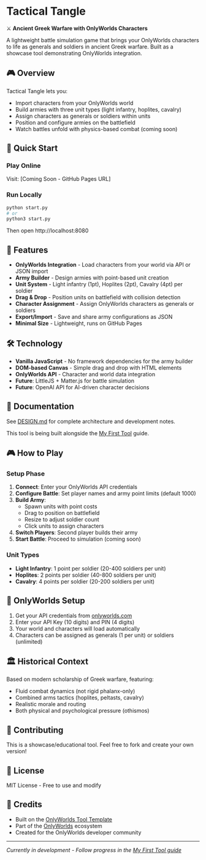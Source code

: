 # Tactical Tangle

⚔️ **Ancient Greek Warfare with OnlyWorlds Characters**

A lightweight battle simulation game that brings your OnlyWorlds characters to life as generals and soldiers in ancient Greek warfare. Built as a showcase tool demonstrating OnlyWorlds integration.

## 🎮 Overview

Tactical Tangle lets you:
- Import characters from your OnlyWorlds world
- Build armies with three unit types (light infantry, hoplites, cavalry)
- Assign characters as generals or soldiers within units
- Position and configure armies on the battlefield
- Watch battles unfold with physics-based combat (coming soon)

## 🚀 Quick Start

### Play Online
Visit: [Coming Soon - GitHub Pages URL]

### Run Locally
```bash
python start.py
# or
python3 start.py
```
Then open http://localhost:8080

## 🎯 Features

- **OnlyWorlds Integration** - Load characters from your world via API or JSON import
- **Army Builder** - Design armies with point-based unit creation
- **Unit System** - Light infantry (1pt), Hoplites (2pt), Cavalry (4pt) per soldier
- **Drag & Drop** - Position units on battlefield with collision detection
- **Character Assignment** - Assign OnlyWorlds characters as generals or soldiers
- **Export/Import** - Save and share army configurations as JSON
- **Minimal Size** - Lightweight, runs on GitHub Pages

## 🛠️ Technology

- **Vanilla JavaScript** - No framework dependencies for the army builder
- **DOM-based Canvas** - Simple drag and drop with HTML elements
- **OnlyWorlds API** - Character and world data integration
- **Future**: LittleJS + Matter.js for battle simulation
- **Future**: OpenAI API for AI-driven character decisions

## 📖 Documentation

See [DESIGN.md](DESIGN.md) for complete architecture and development notes.

This tool is being built alongside the [My First Tool](https://onlyworlds.github.io/docs/developer-support/my-first-tool.html) guide.

## 🎮 How to Play

### Setup Phase
1. **Connect**: Enter your OnlyWorlds API credentials
2. **Configure Battle**: Set player names and army point limits (default 1000)
3. **Build Army**: 
   - Spawn units with point costs
   - Drag to position on battlefield
   - Resize to adjust soldier count
   - Click units to assign characters
4. **Switch Players**: Second player builds their army
5. **Start Battle**: Proceed to simulation (coming soon)

### Unit Types
- **Light Infantry**: 1 point per soldier (20-400 soldiers per unit)
- **Hoplites**: 2 points per soldier (40-800 soldiers per unit)  
- **Cavalry**: 4 points per soldier (20-200 soldiers per unit)

## 🔑 OnlyWorlds Setup

1. Get your API credentials from [onlyworlds.com](https://www.onlyworlds.com)
2. Enter your API Key (10 digits) and PIN (4 digits)
3. Your world and characters will load automatically
4. Characters can be assigned as generals (1 per unit) or soldiers (unlimited)

## 🏛️ Historical Context

Based on modern scholarship of Greek warfare, featuring:
- Fluid combat dynamics (not rigid phalanx-only)
- Combined arms tactics (hoplites, peltasts, cavalry)
- Realistic morale and routing
- Both physical and psychological pressure (othismos)

## 🤝 Contributing

This is a showcase/educational tool. Feel free to fork and create your own version!

## 📄 License

MIT License - Free to use and modify

## 🙏 Credits

- Built on the [OnlyWorlds Tool Template](https://github.com/OnlyWorlds/tool-template)
- Part of the [OnlyWorlds](https://www.onlyworlds.com) ecosystem
- Created for the OnlyWorlds developer community

---

*Currently in development - Follow progress in the [My First Tool guide](https://onlyworlds.github.io/docs/developer-support/my-first-tool.html)*